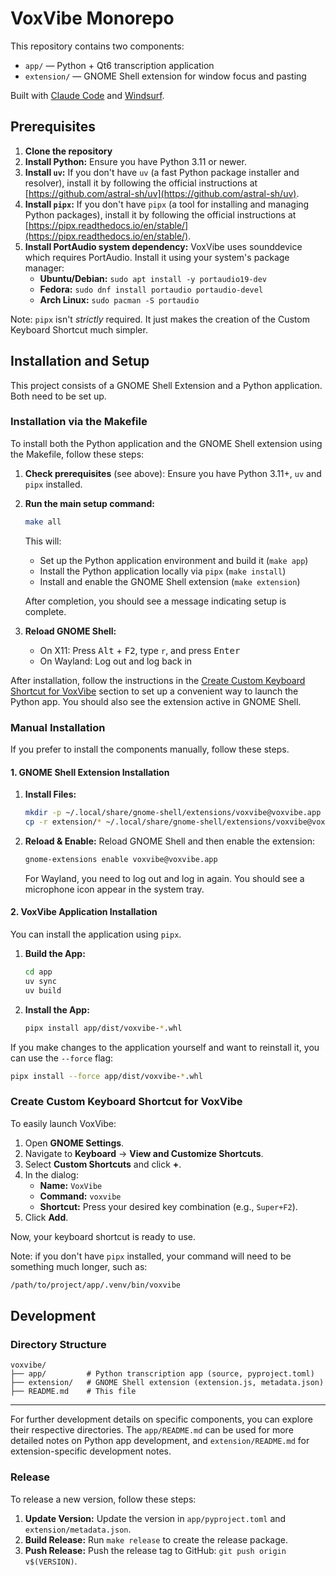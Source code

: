 # VoxVibe Monorepo

This repository contains two components:

- `app/` — Python + Qt6 transcription application
- `extension/` — GNOME Shell extension for window focus and pasting

Built with [Claude Code](https://www.anthropic.com/claude-code) and [Windsurf](https://windsurf.com/).

## Prerequisites

1.  **Clone the repository**
2.  **Install Python:** Ensure you have Python 3.11 or newer.
3.  **Install `uv`:** If you don't have `uv` (a fast Python package installer and resolver), install it by following the official instructions at [https://github.com/astral-sh/uv](https://github.com/astral-sh/uv).
4.  **Install `pipx`:** If you don't have `pipx` (a tool for installing and managing Python packages), install it by following the official instructions at [https://pipx.readthedocs.io/en/stable/](https://pipx.readthedocs.io/en/stable/).
5.  **Install PortAudio system dependency:** VoxVibe uses sounddevice which requires PortAudio. Install it using your system's package manager:
    - **Ubuntu/Debian:** `sudo apt install -y portaudio19-dev`
    - **Fedora:** `sudo dnf install portaudio portaudio-devel`
    - **Arch Linux:** `sudo pacman -S portaudio`

Note: `pipx` isn't _strictly_ required. It just makes the creation of the Custom Keyboard Shortcut much simpler.

## Installation and Setup

This project consists of a GNOME Shell Extension and a Python application. Both need to be set up.

### Installation via the Makefile

To install both the Python application and the GNOME Shell extension using the Makefile, follow these steps:

1. **Check prerequisites** (see above): Ensure you have Python 3.11+, `uv` and `pipx` installed.

2. **Run the main setup command:**
    ```bash
    make all
    ```
    This will:
    - Set up the Python application environment and build it (`make app`)
    - Install the Python application locally via `pipx` (`make install`)
    - Install and enable the GNOME Shell extension (`make extension`)

    After completion, you should see a message indicating setup is complete.

3. **Reload GNOME Shell:**
    - On X11: Press <kbd>Alt</kbd> + <kbd>F2</kbd>, type `r`, and press <kbd>Enter</kbd>
    - On Wayland: Log out and log back in

After installation, follow the instructions in the [Create Custom Keyboard Shortcut for VoxVibe](#create-custom-keyboard-shortcut-for-voxvibe) section to set up a convenient way to launch the Python app. You should also see the extension active in GNOME Shell.

### Manual Installation

If you prefer to install the components manually, follow these steps.

#### 1. GNOME Shell Extension Installation

1.  **Install Files:**
    ```bash
    mkdir -p ~/.local/share/gnome-shell/extensions/voxvibe@voxvibe.app
    cp -r extension/* ~/.local/share/gnome-shell/extensions/voxvibe@voxvibe.app/
    ```
2.  **Reload & Enable:** Reload GNOME Shell and then enable the extension:
    ```bash
    gnome-extensions enable voxvibe@voxvibe.app
    ```
    For Wayland, you need to log out and log in again. You should see a microphone icon
    appear in the system tray.

#### 2. VoxVibe Application Installation

You can install the application using `pipx`.

1.  **Build the App:**
    ```bash
    cd app
    uv sync
    uv build
    ```
2.  **Install the App:**
    ```bash
    pipx install app/dist/voxvibe-*.whl
    ```

If you make changes to the application yourself and want to reinstall it, you can use the `--force` flag:
```bash
pipx install --force app/dist/voxvibe-*.whl
```

### Create Custom Keyboard Shortcut for VoxVibe

To easily launch VoxVibe:

1.  Open **GNOME Settings**.
2.  Navigate to **Keyboard** -> **View and Customize Shortcuts**.
3.  Select **Custom Shortcuts** and click **+**.
4.  In the dialog:
    *   **Name:** `VoxVibe`
    *   **Command:** `voxvibe`
    *   **Shortcut:** Press your desired key combination (e.g., `Super+F2`).
5.  Click **Add**.

Now, your keyboard shortcut is ready to use.

Note: if you don't have `pipx` installed, your command will need to be something much longer, such as:

```bash
/path/to/project/app/.venv/bin/voxvibe
```

## Development

### Directory Structure
```
voxvibe/
├── app/         # Python transcription app (source, pyproject.toml)
├── extension/   # GNOME Shell extension (extension.js, metadata.json)
├── README.md    # This file
```

---
For further development details on specific components, you can explore their respective directories.
The `app/README.md` can be used for more detailed notes on Python app development, and `extension/README.md` for extension-specific development notes.

### Release

To release a new version, follow these steps:

1.  **Update Version:** Update the version in `app/pyproject.toml` and `extension/metadata.json`.
2.  **Build Release:** Run `make release` to create the release package.
3.  **Push Release:** Push the release tag to GitHub: `git push origin v$(VERSION)`.

